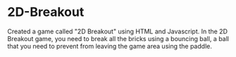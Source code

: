 # 2D-Breakout
Created a game called "2D Breakout" using HTML and Javascript. In the 2D Breakout game, you need to break all the bricks using a bouncing ball, a ball that you need to prevent from leaving the game area using the paddle.
